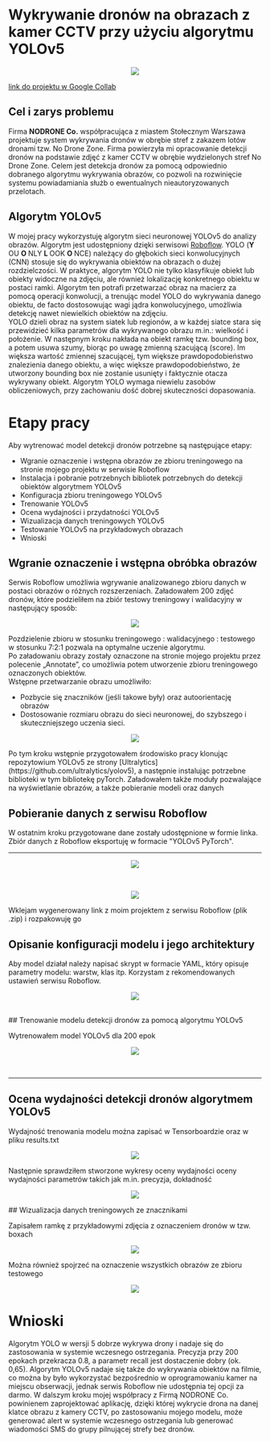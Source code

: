 # Wykrywanie dronów na obrazach z kamer CCTV przy użyciu algorytmu YOLOv5
<p align="center">
<img src="https://github.com/TheLordWeirdSloughFeg/proj_wykr_dron/blob/main/obrazki/drone%20IR.jpg"/>
</p>

[link do projektu w Google Collab](https://colab.research.google.com/drive/10l6bnEOgIV99nO5su4MJWXQotTJ9-Mf1?usp=sharing)

## Cel i zarys problemu
Firma <b>NODRONE Co.</b> współpracująca z miastem Stołecznym Warszawa projektuje system wykrywania dronów w obrębie stref z zakazem lotów dronami tzw. No Drone Zone. Firma powierzyła mi opracowanie detekcji dronów na podstawie zdjęć z kamer CCTV w obrębie wydzielonych stref No Drone Zone. Celem jest detekcja dronów za pomocą odpowiednio dobranego algorytmu wykrywania obrazów, co pozwoli na rozwinięcie systemu powiadamiania służb o ewentualnych nieautoryzowanych przelotach.
## Algorytm YOLOv5
W mojej pracy wykorzystuję algorytm sieci neuronowej YOLOv5 do analizy obrazów. Algorytm jest udostępniony dzięki serwisowi [Roboflow]( https://roboflow.com/). YOLO (<b>Y </b> OU <b>O </b> NLY <b>L </b> OOK <b>O </b> NCE) należący do głębokich sieci konwolucyjnych (CNN) stosuje się do wykrywania obiektów na obrazach o dużej rozdzielczości.
W praktyce, algorytm YOLO nie tylko klasyfikuje obiekt lub obiekty widoczne na zdjęciu, ale również lokalizację konkretnego obiektu w postaci ramki. 
Algorytm ten potrafi przetwarzać obraz na macierz za pomocą operacji konwolucji, a trenując model  YOLO do wykrywania danego obiektu, de facto dostosowując wagi jądra konwolucyjnego, umożliwia detekcję nawet niewielkich obiektów na zdjęciu.  
YOLO dzieli obraz na system siatek lub regionów, a w każdej siatce stara się przewidzieć kilka parametrów dla wykrywanego obrazu m.in.: wielkość i położenie. W następnym kroku nakłada na obiekt ramkę tzw. bounding box, a potem usuwa szumy, biorąc po uwagę zmienną szacującą (score). Im większa wartość zmiennej szacującej, tym większe prawdopodobieństwo znalezienia danego obiektu, a więc większe prawdopodobieństwo, że utworzony bounding box nie zostanie usunięty i faktycznie otacza wykrywany obiekt. Algorytm YOLO wymaga niewielu zasobów obliczeniowych, przy zachowaniu dość dobrej skuteczności dopasowania.

# Etapy pracy
Aby wytrenować model detekcji dronów potrzebne są następujące etapy:
* Wgranie oznaczenie i wstępna obrazów ze zbioru treningowego na stronie mojego projektu w serwisie Roboflow
* Instalacja i pobranie potrzebnych bibliotek potrzebnych do detekcji obiektów algorytmem YOLOv5
* Konfiguracja zbioru treningowego YOLOv5
* Trenowanie YOLOv5
* Ocena wydajności i przydatności YOLOv5
* Wizualizacja danych treningowych YOLOv5
* Testowanie YOLOv5 na przykładowych obrazach
* Wnioski

## Wgranie oznaczenie i wstępna obróbka obrazów
Serwis Roboflow umożliwia wgrywanie analizowanego zbioru danych w postaci obrazów o różnych rozszerzeniach. Załadowałem 200 zdjęć dronów, które podzieliłem na zbiór testowy treningowy i walidacyjny w następujący sposób:

<p align="center">
<img src="https://github.com/TheLordWeirdSloughFeg/proj_wykr_dron/blob/main/obrazki/zbiory.jpg"/>
</p>
 
Pozdzielenie zbioru w stosunku treningowego : walidacyjnego : testowego w stosunku 7:2:1 pozwala na optymalne uczenie algorytmu.</br>
Po załadowaniu obrazy zostały oznaczone na stronie mojego projektu przez polecenie „Annotate”, co umożliwia potem utworzenie zbioru treningowego oznaczonych obiektów.</br>
Wstępne przetwarzanie obrazu umożliwiło:
* Pozbycie się znaczników (jeśli takowe były) oraz autoorientację obrazów
* Dostosowanie rozmiaru obrazu do sieci neuronowej, do szybszego i skuteczniejszego uczenia sieci.
  
<p align="center">
<img src=" https://github.com/TheLordWeirdSloughFeg/proj_wykr_dron/blob/main/obrazki/Procesowanie%20wstepne.JPG" />
</p>
Po tym kroku wstępnie przygotowałem środowisko pracy klonując repozytowium YOLOv5 ze strony [Ultralytics](https://github.com/ultralytics/yolov5), a następnie instalując potrzebne biblioteki w tym bibliotekę pyTorch.
Załadowałem także moduły pozwalające na wyświetlanie obrazów, a także pobieranie modeli oraz danych


## Pobieranie danych z serwisu Roboflow
W ostatnim kroku przygotowane dane zostały udostępnione w formie linka. Zbiór danych z Roboflow eksportuję w formacie "YOLOv5 PyTorch".

 

 
________________________________________
<p align="center">
 <img src=" https://github.com/TheLordWeirdSloughFeg/proj_wykr_dron/blob/main/obrazki/link.JPG" />
</p>
</br>
<p align="center">
 <img src=" https://github.com/TheLordWeirdSloughFeg/proj_wykr_dron/blob/main/obrazki/wybor.JPG" />
</p>

Wklejam wygenerowany link z moim projektem z serwisu Roboflow (plik .zip) i rozpakowuję go

## Opisanie konfiguracji modelu i jego architektury
Aby model działał należy napisać skrypt w formacie YAML, który opisuje parametry modelu: warstw, klas itp. Korzystam z rekomendowanych ustawień serwisu Roboflow.
<p align="center">
 <img src=" https://github.com/TheLordWeirdSloughFeg/proj_wykr_dron/blob/main/obrazki/params.JPG" />
</p>
</br>
## Trenowanie modelu detekcji dronów za pomocą algorytmu YOLOv5

Wytrenowałem model YOLOv5 dla 200 epok
<p align="center">
 <img src=" https://github.com/TheLordWeirdSloughFeg/proj_wykr_dron/blob/main/obrazki/train.JPG" />
</p>
</br>

________________________________________
## Ocena wydajności detekcji dronów algorytmem YOLOv5

Wydajność trenowania modelu można zapisać w Tensorboardzie oraz w pliku results.txt
<p align="center">
 <img src=" https://github.com/TheLordWeirdSloughFeg/proj_wykr_dron/blob/main/obrazki/tensorboard.JPG" />
</p>

Następnie sprawdziłem stworzone wykresy oceny wydajności oceny wydajności parametrów takich jak m.in. precyzja, dokładność 
<p align="center">
 <img src=" https://github.com/TheLordWeirdSloughFeg/proj_wykr_dron/blob/main/obrazki/wykresy.PNG" />
</p>
## Wizualizacja danych treningowych ze znacznikami

Zapisałem ramkę z przykładowymi zdjęcia z oznaczeniem dronów w tzw. boxach 
<p align="center">
 <img src=" https://github.com/TheLordWeirdSloughFeg/proj_wykr_dron/blob/main/obrazki/drony_boxy.JPG" />
</p>

Można również spojrzeć na oznaczenie wszystkich obrazów ze zbioru testowego

<p align="center">
 <img src=" https://github.com/TheLordWeirdSloughFeg/proj_wykr_dron/blob/main/obrazki/drony_boxy_test.JPG" />
</p>

# Wnioski
Algorytm YOLO w wersji 5 dobrze wykrywa drony i nadaje się do zastosowania w systemie wczesnego ostrzegania. Precyzja przy 200 epokach przekracza 0.8, a parametr recall jest dostaczenie dobry (ok. 0,65). Algorytm YOLOv5 nadaje się także do wykrywania obiektów na filmie, co można by było wykorzystać bezpośrednio w oprogramowaniu kamer na miejscu obserwacji, jednak serwis Roboflow nie udostępnia tej opcji za darmo. W dalszym kroku mojej współpracy z Firmą NODRONE Co. powinienem zaprojektować aplikację, dzięki której wykrycie drona na danej klatce obrazu z kamery CCTV, po zastosowaniu mojego modelu, może generować alert w systemie wczesnego ostrzegania lub generować wiadomości SMS do grupy pilnującej strefy bez dronów.

